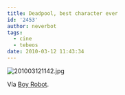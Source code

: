 ```yaml
---
title: Deadpool, best character ever
id: '2453'
author: neverbot
tags:
  - cine
  - tebeos
date: 2010-03-12 11:43:34
---
```


![201003121142.jpg](./deadpool-best-character-ever/201003121142.jpg)

Vía [Boy Robot](http://sharpless.tumblr.com/post/253705457/via-retconpunch-appropriate-response).